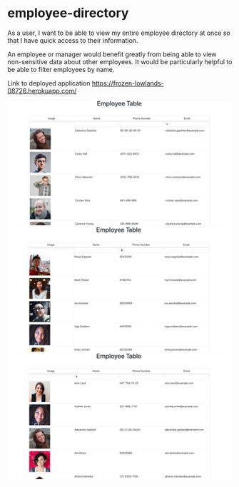 # employee-directory
As a user, I want to be able to view my entire employee directory at once so that I have quick access to their information.

An employee or manager would benefit greatly from being able to view non-sensitive data about other employees. It would be particularly helpful to be able to filter employees by name.

Link to deployed application https://frozen-lowlands-08726.herokuapp.com/

<img src="public/directory1.png">

<img src="public/directory2.png">

<img src="public/directory3.png">

